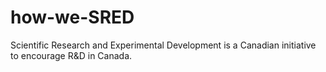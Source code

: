 # how-we-SRED
Scientific Research and Experimental Development is a Canadian initiative to encourage R&amp;D in Canada.

